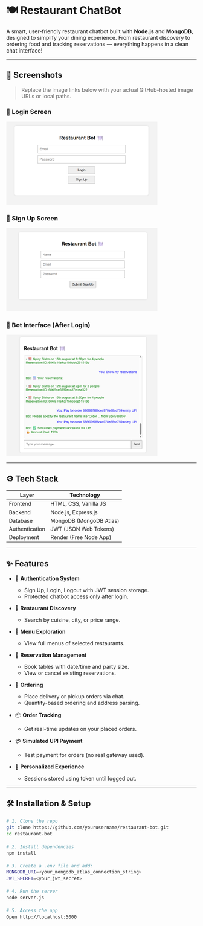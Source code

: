 # 🍽️ Restaurant ChatBot

A smart, user-friendly restaurant chatbot built with **Node.js** and **MongoDB**, designed to simplify your dining experience. From restaurant discovery to ordering food and tracking reservations — everything happens in a clean chat interface!

---

## 📸 Screenshots

> Replace the image links below with your actual GitHub-hosted image URLs or local paths.

<h3>🔐 Login Screen</h3>
<img src="Images/login.png" alt="Login Screen" width="400">

<h3>🧾 Sign Up Screen</h3>
<img src="Images/signup.png" alt="Signup Screen" width="400">

<h3>💬 Bot Interface (After Login)</h3>
<img src="Images/chat.png" alt="Chat UI" width="400">

---

## ⚙️ Tech Stack

| Layer           | Technology                 |
|----------------|----------------------------|
| Frontend       | HTML, CSS, Vanilla JS      |
| Backend        | Node.js, Express.js        |
| Database       | MongoDB (MongoDB Atlas)    |
| Authentication | JWT (JSON Web Tokens)      |
| Deployment     | Render (Free Node App)     |

---

## ✨ Features

- 🔐 **Authentication System**
  - Sign Up, Login, Logout with JWT session storage.
  - Protected chatbot access only after login.

- 🍴 **Restaurant Discovery**
  - Search by cuisine, city, or price range.

- 📝 **Menu Exploration**
  - View full menus of selected restaurants.

- 📆 **Reservation Management**
  - Book tables with date/time and party size.
  - View or cancel existing reservations.

- 🛒 **Ordering**
  - Place delivery or pickup orders via chat.
  - Quantity-based ordering and address parsing.

- 📦 **Order Tracking**
  - Get real-time updates on your placed orders.

- 💳 **Simulated UPI Payment**
  - Test payment for orders (no real gateway used).

- 🎯 **Personalized Experience**
  - Sessions stored using token until logged out.

---

## 🛠️ Installation & Setup

```bash
# 1. Clone the repo
git clone https://github.com/yourusername/restaurant-bot.git
cd restaurant-bot

# 2. Install dependencies
npm install

# 3. Create a .env file and add:
MONGODB_URI=<your_mongodb_atlas_connection_string>
JWT_SECRET=<your_jwt_secret>

# 4. Run the server
node server.js

# 5. Access the app
Open http://localhost:5000
